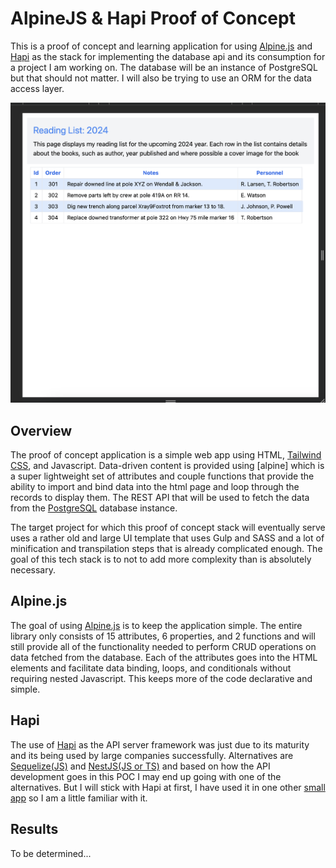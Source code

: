 # AlpineJS & Hapi Proof of Concept

This is a proof of concept and learning application for using [Alpine.js][f1] and [Hapi][f2]
as the stack for implementing the database api and its consumption for a project I 
am working on.  The database will be an instance of PostgreSQL but that should not 
matter. I will also be trying to use an ORM for the data access layer.

![Data records screenshot](alpine-hapi-poc.png)

## Overview
The proof of concept application is a simple web app using HTML, [Tailwind CSS][f3], and Javascript.
Data-driven content is provided using [alpine] which is a super lightweight set of 
attributes and couple functions that provide the ability to import and bind data into 
the html page and loop through the records to display them.  The REST API that will be 
used to fetch the data from the [PostgreSQL][f4] database instance. 

The target project for which this proof of concept stack will eventually serve uses a rather
old and large UI template that uses Gulp and SASS and a lot of minification and transpilation
steps that is already complicated enough.  The goal of this tech stack is to not to add more
complexity than is absolutely necessary.

## Alpine.js
The goal of using [Alpine.js][f1] is to keep the application simple.  The entire library
only consists of 15 attributes, 6 properties, and 2 functions and will still provide all
of the functionality needed to perform CRUD operations on data fetched from the database.
Each of the attributes goes into the HTML elements and facilitate data binding, loops, and
conditionals without requiring nested Javascript. This keeps more of the code declarative
and simple.  

## Hapi
The use of [Hapi][f2] as the API server framework was just due to its maturity and its 
being used by large companies successfully. Alternatives are [Sequelize(JS)][f6] and 
[NestJS(JS or TS)][f5] and based on how the API development goes in this POC I may end
up going with one of the alternatives.  But I will stick with Hapi at first, I have used 
it in one other [small app][f7] so I am a little familiar with it.

## Results
To be determined...


[f1]: https://alpinejs.dev
[f2]: https://hapi.dev
[f3]: https://tailwindcss.com
[f4]: https://postgresql.org
[f5]: https://nestjs.com
[f6]: https://sequelize.org
[f7]: https://github.com/elusive/simple-football-hapi
